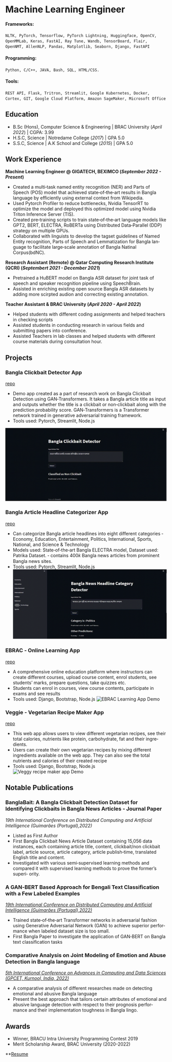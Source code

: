 # Machine Learning Engineer

#### Frameworks:
`NLTK, PyTorch, Tensorflow, PyTorch Lightning, Huggingface, OpenCV, OpenMMLab, Keras, FastAI, Ray Tune, Wandb, TensorBoard, Flair, OpenNMT, AllenNLP, Pandas, Matplotlib, Seaborn, Django, FastAPI`
#### Programming: 
`Python, C/C++, JAVA, Bash, SQL, HTML/CSS.`
#### Tools: 
`REST API, Flask, Tritron, Streamlit, Google Kubernetes, Docker, Cortex, GIT, Google Cloud Platform, Amazon SageMaker, Microsoft Office `

## Education
- B.Sc (Hons), Computer Science & Engineering | BRAC University (_April 2022_)	| CGPA: 3.99							       		
- H.S.C, Science	| Notredame College (_2017_) | GPA 5.0	 			        		
- S.S.C, Science | A.K School and College (_2015_) | GPA 5.0

## Work Experience
**Machine Learning Engineer @ GIGATECH, BEXIMCO (_September 2022 - Present_)**
- Created a multi‑task named entity recognition (NER) and Parts of Speech (POS) model that achieved state‑of‑the‑art results in Bangla language
by efficiently using external context from Wikipedia. 
- Used Pytorch Profiler to reduce bottlenecks, Nvidia TensorRT to optimize the model and deployed this optimized model using Nvidia Triton Inference Server (TIS).
- Created pre‑training scripts to train state‑of‑the‑art language models like GPT2, BERT, ELECTRA, RoBERTa using Distributed Data‑Parallel (DDP)
strategy on multiple GPUs.
- Collaborated with linguists to develop the tagset guidelines of Named Entity recognition, Parts of Speech and Lemmatization for Bangla lan‑
guage to facilitate large‑scale annotation of Bangla Natinal Corpus(bdNC).

**Research Assistant (Remote) @ Qatar Computing Research Institute (QCRI) (_Septembert 2021 - December 2021_)**
- Pretrained a HuBERT model on Bangla ASR dataset for joint task of speech and speaker recognition pipeline using SpeechBrain.
- Assisted in enriching existing open source Bangla ASR datasets by adding more scirpted audion and correcting existing annotation.

**Teacher Assistant & BRAC University (_April 2020 - April 2022_)**
- Helped students with different coding assignments and helped teachers in checking scripts
- Assisted students in conducting research in various fields and submitting papers into conference.
- Assisted Teachers in lab classes and helped students with different course materials during consultation hour.

## Projects
### Bangla Clickbait Detector App
[repo](https://github.com/MotaharMahtab/Bangla-Clickbait-Detector-App)
-  Demo app created as a part of research work on Bangla Clickbait Detection using GAN‑Transformers. It takes a Bangla article title as input and
outputs whether the title is a clickbait or non‑clickbait along with the prediction probability score. GAN‑Transformers is a Transformer network
trained in generative adversarial training framework.
- Tools used: Pytorch, Streamlit, Node.js

![clickbait_detection_demo](/assets/img/clickbait_detection_demo.gif)

### Bangla Article Headline Categorizer App
[repo](https://github.com/MotaharMahtab/Bangla-Headline-Categorizer-App)

- Can categorize Bangla article headlines into eight different categories ‑ Economy, Education, Entertainment, Politics, International, Sports,
National, and Science & Technology
- Models used: State‑of‑the‑art Bangla ELECTRA model, Dataset used: Patrika Dataset. ‑ contains 400𝑘 Bangla news articles from prominent
Bangla news sites.
- Tools used: Pytorch, Streamlit, Node.js
![Headline Categorizer Demo](/assets/img/headline_detector_demo.gif)

### EBRAC ‑ Online Learning App
[repo](https://github.com/MotaharMahtab/EBRAC)

- A comprehensive online education platform where instructors can create different courses, upload course content, enrol students, see students’
marks, prepare questions, take quizzes etc.
- Students can enrol in courses, view course contents, participate in exams and see results
- Tools used: Django, Bootstrap, Node.js
![EBRAC Learning App Demo](/assets/img/Functionalities.gif)

### Veggie - Vegetarian Recipe Maker App
[repo](https://github.com/MotaharMahtab/django_vegetarian_recipe)

- This web app allows users to view different vegetarian recipes, see their total calories, nutrients like protein, carbohydrate, fat and their ingre‑
dients.
- Users can create their own vegetarian recipes by mixing different ingredients available on the web app. They can also see the total nutrients
and calories of their created recipe
- Tools used: Django, Bootstrap, Node.js
![Veggy recipe maker app Demo](/assets/img/Functionalities_recipe.gif)

## Notable Publications
### BanglaBait: A Bangla Clickbait Detection Dataset for Identifying Clickbaits in Bangla News Articles ‑ Journal Paper
<em>19th International Conference on Distributed Computing and Artificial Intelligence (Guimarães (Portugal),2022)</em>
- Listed as First Author
- First Bangla Clickbait News Article Dataset containing 15,056 data instances, each containing article title, content, clickbait/non clickbait label,
article source, article category, article publish‑time, translated English title and content.
- Investigated with various semi‑supervised learning methods and compared it with supervised learning methods to prove the former’s superi‑
ority.

### A GAN‑BERT Based Approach for Bengali Text Classification with a Few Labeled Examples
[<em>19th International Conference on Distributed Computing and Artificial Intelligence (Guimarães (Portugal),2022)</em>](https://link.springer.com/chapter/10.1007/978-3-031-20859-1_3)
- Trained state‑of‑the‑art Transformer networks in adversarial fashion using Generative Adversarial Network (GAN) to achieve superior perfor‑
mance when labeled dataset size is too small.
- First Bangla Paper to investigate the application of GAN‑BERT on Bangla text classification tasks

### Comparative Analysis on Joint Modeling of Emotion and Abuse Detection in Bangla language
[<em>5th International Conference on Advances in Computing and Data Sciences (GPCET, Kurnool, India, 2022)</em>](https://link.springer.com/chapter/10.1007/978-3-031-12641-3_17)
- A comparative analysis of different researches made on detecting emotional and abusive Bangla language
- Present the best approach that tailors certain attributes of emotional and abusive language detection with respect to their prognosis perfor‑
mance and their implementation toughness in Bangla lingo.

## Awards
- Winner, BRACU Intra University Programming Contest 2019
- Merit Scholarship Award, BRAC University  (2020-2022)

**[Resume](https://drive.google.com/file/d/1flNd_4FeX8PtISXNqh-6OhYR9y-CPiSG/view?usp=sharing)
